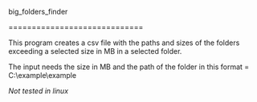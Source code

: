 big_folders_finder

=============================

This program creates a csv file with the paths and sizes of the
folders exceeding a selected size in MB in a selected folder. 

The input needs the size in MB and the path of the folder in 
this format = C:\\example\\example

*Not tested in linux*